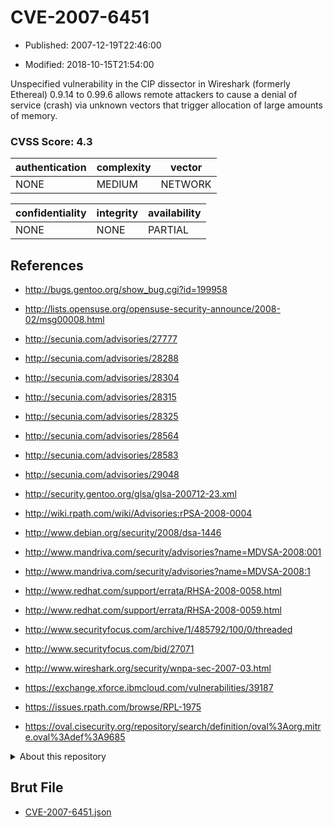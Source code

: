 # CVE-2007-6451

- Published: 2007-12-19T22:46:00

- Modified: 2018-10-15T21:54:00

Unspecified vulnerability in the CIP dissector in Wireshark (formerly Ethereal) 0.9.14 to 0.99.6 allows remote attackers to cause a denial of service (crash) via unknown vectors that trigger allocation of large amounts of memory.

### CVSS Score: **4.3**

| authentication | complexity | vector |
| --- | --- | --- |
| NONE | MEDIUM | NETWORK |

| confidentiality | integrity | availability |
| --- | --- | --- |
| NONE | NONE | PARTIAL |

## References

* http://bugs.gentoo.org/show_bug.cgi?id=199958

* http://lists.opensuse.org/opensuse-security-announce/2008-02/msg00008.html

* http://secunia.com/advisories/27777

* http://secunia.com/advisories/28288

* http://secunia.com/advisories/28304

* http://secunia.com/advisories/28315

* http://secunia.com/advisories/28325

* http://secunia.com/advisories/28564

* http://secunia.com/advisories/28583

* http://secunia.com/advisories/29048

* http://security.gentoo.org/glsa/glsa-200712-23.xml

* http://wiki.rpath.com/wiki/Advisories:rPSA-2008-0004

* http://www.debian.org/security/2008/dsa-1446

* http://www.mandriva.com/security/advisories?name=MDVSA-2008:001

* http://www.mandriva.com/security/advisories?name=MDVSA-2008:1

* http://www.redhat.com/support/errata/RHSA-2008-0058.html

* http://www.redhat.com/support/errata/RHSA-2008-0059.html

* http://www.securityfocus.com/archive/1/485792/100/0/threaded

* http://www.securityfocus.com/bid/27071

* http://www.wireshark.org/security/wnpa-sec-2007-03.html

* https://exchange.xforce.ibmcloud.com/vulnerabilities/39187

* https://issues.rpath.com/browse/RPL-1975

* https://oval.cisecurity.org/repository/search/definition/oval%3Aorg.mitre.oval%3Adef%3A9685

<details>
<summary>About this repository</summary> 

  This repository is part of the project [Live Hack CVE](https://github.com/Live-Hack-CVE). Main website can be found [www.live-hack.org](https://www.live-hack.org) 
  
  Made by [Sn0wAlice](https://github.com/Sn0wAlice) for the people that care about security and need to have a feed of the latest CVEs. Hope you enjoy it, don't forget to star the repo and follow me on [Twitter](https://twitter.com/Sn0wAlice) and [Github](https://github.com/Sn0wAlice). And that is my [personnal website](https://www.alice-snow.me/)

  - [Home Page](https://github.com/Live-Hack-CVE)
  - [Framework](https://github.com/Live-Hack-CVE/cve-framework)
  - [CVE database](https://github.com/Live-Hack-CVE/full_database)
  - [Changelog](https://github.com/Live-Hack-CVE/Changelog)
</details>

## Brut File

* [CVE-2007-6451.json](https://raw.githubusercontent.com/Live-Hack-CVE/full_database/main/cves/2007/CVE-2007-6451.json)

